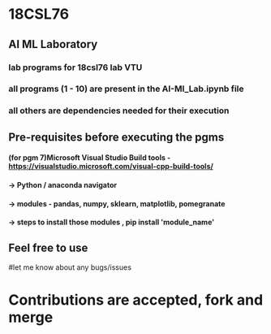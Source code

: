 # 18CSL76
## AI ML Laboratory 
### lab programs for 18csl76 lab VTU
### all programs (1 - 10) are present in the AI-Ml_Lab.ipynb  file
### all others are dependencies needed for their execution

## Pre-requisites before executing the pgms

#### (for pgm 7)Microsoft Visual Studio Build tools - https://visualstudio.microsoft.com/visual-cpp-build-tools/

#### -> Python / anaconda navigator

#### -> modules - pandas, numpy, sklearn, matplotlib, pomegranate

#### -> steps to install those modules , pip install 'module_name'

## Feel free to use
#let me know about any bugs/issues
# Contributions are accepted, fork and merge
